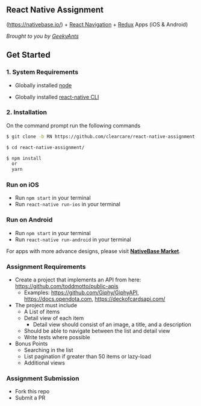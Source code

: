 
## React Native Assignment

(https://nativebase.io/) + [React Navigation](https://reactnavigation.org/) + [Redux](https://github.com/reactjs/redux) Apps (iOS & Android)

*Brought to you by [GeekyAnts](https://geekyants.com/)*


## Get Started

### 1. System Requirements

* Globally installed [node](https://nodejs.org/en/)

* Globally installed [react-native CLI](https://facebook.github.io/react-native/docs/getting-started.html)


### 2. Installation

On the command prompt run the following commands

```sh
$ git clone -b RN https://github.com/clearcare/react-native-assignment.git

$ cd react-native-assignment/

$ npm install
  or
  yarn
```


### Run on iOS

*	Run `npm start` in your terminal
*	Run `react-native run-ios` in your terminal

### Run on Android

*	Run `npm start` in your terminal
*	Run `react-native run-android` in your terminal

For apps with more advance designs, please visit **[NativeBase Market](https://market.nativebase.io/)**.

### Assignment Requirements

* Create a project that implements an API from here: https://github.com/toddmotto/public-apis
  * Examples: https://github.com/Giphy/GiphyAPI, https://docs.opendota.com, https://deckofcardsapi.com/ 
* The project must include
  *  A List of items
  * Detail view of each item
    * Detail view should consist of an image, a title, and a description
  * Should be able to navigate between the list and detail view
  * Write tests where possible
* Bonus Points
  * Searching in the list
  * List pagination if greater than 50 items or lazy-load
  * Additional views
  
### Assignment Submission
   * Fork this repo
   * Submit a PR
